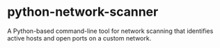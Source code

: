 # python-network-scanner
A Python-based command-line tool for network scanning that identifies active hosts and open ports on a custom network.
